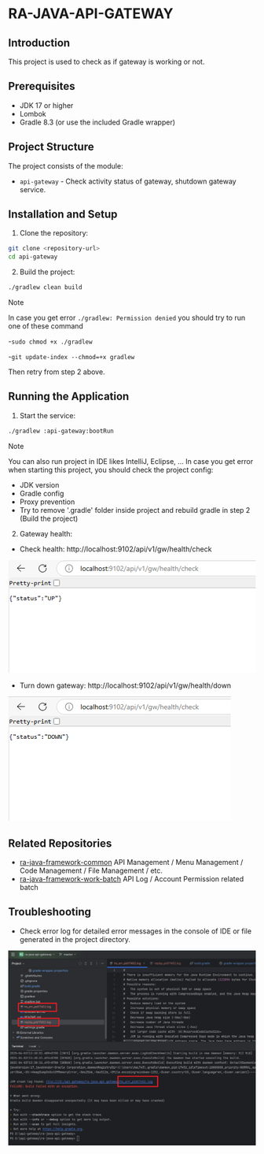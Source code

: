# RA-JAVA-API-GATEWAY

## Introduction

This project is used to check as if gateway is working or not.

## Prerequisites

- JDK 17 or higher
- Lombok
- Gradle 8.3 (or use the included Gradle wrapper)

## Project Structure

The project consists of the module:

- `api-gateway` - Check activity status of gateway, shutdown gateway service.

## Installation and Setup

1. Clone the repository:

```bash
git clone <repository-url>
cd api-gateway
```

2. Build the project:

```bash
./gradlew clean build
```

> [!NOTE]
> 
> In case you get error `./gradlew: Permission denied` you should try to run one of these command  
>
>    -``sudo chmod +x ./gradlew``
>    
>    -``git update-index --chmod=+x gradlew``
> 
> Then retry from step 2 above.

## Running the Application

1. Start the service:

```bash
./gradlew :api-gateway:bootRun
```

> [!NOTE]
> 
> You can also run project in IDE likes IntelliJ, Eclipse, ...
> In case you get error when starting this project, you should check the project config:
> - JDK version 
> - Gradle config
> - Proxy prevention
> - Try to remove '.gradle' folder inside project and rebuild gradle in step 2 (Build the project)

2. Gateway health:

- Check health: http://localhost:9102/api/v1/gw/health/check

![health check](docs/imgs/gateway-up.png)

- Turn down gateway: http://localhost:9102/api/v1/gw/health/down

![shutdown gateway](docs/imgs/gateway-down.png)

## Related Repositories

- [ra-java-framework-common](https://github.com/skccmygit/ra-java-framework-common) API Management / Menu Management / Code Management / File Management / etc.
- [ra-java-framework-work-batch](https://github.com/skccmygit/ra-java-framework-work-batch) API Log / Account Permission related batch

## Troubleshooting

- Check  error log for detailed error messages in the console of IDE or file generated in the project directory.

![gradle error](docs/imgs/gradle-log.png)
